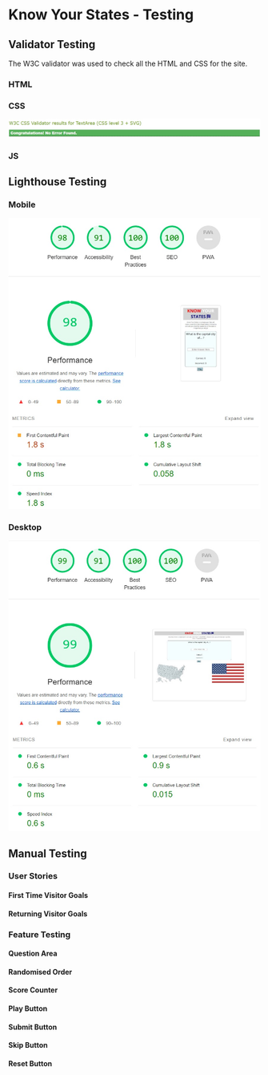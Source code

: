 # Know Your States - Testing

## Validator Testing

The W3C validator was used to check all the HTML and CSS for the site.

### HTML

### CSS

![css-validator](assets/images/css-validator.jpg)

### JS

## Lighthouse Testing 

### Mobile

![mobile-lighthouse-test](assets/images/mobile-lighthousev2.jpg)

### Desktop

![desktop-lighthouse-test](assets/images/desktop-lighthouse.jpg)

## Manual Testing

### User Stories

#### First Time Visitor Goals

#### Returning Visitor Goals

### Feature Testing

#### Question Area

#### Randomised Order

#### Score Counter

#### Play Button

#### Submit Button

#### Skip Button

#### Reset Button

